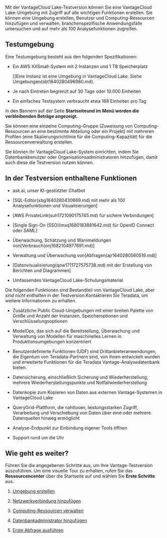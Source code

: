 Mit der VantageCloud Lake-Testversion können Sie eine VantageCloud Lake-Umgebung mit Zugriff auf alle wichtigen Funktionen erstellen. Sie können eine Umgebung erstellen, Benutzer und Computing-Ressourcen hinzufügen und verwalten, branchenspezifische Anwendungsfälle untersuchen und auf mehr als 100 Analysefunktionen zugreifen.

## Testumgebung


Eine Testumgebung besteht aus den folgenden Spezifikationen:

-   Ein AWS XXSmall-System mit 2 Instanzen und 1 TB Speicherplatz

     []Eine Instanz ist eine Umgebung in VantageCloud Lake. Siehe Umgebungen(sbt1640280496980.md).


-   Je nach Eintreten begrenzt auf 30 Tage oder 10.000 Einheiten


-   Ein einfaches Testsystem verbraucht etwa 168 Einheiten pro Tag


In den Bannern auf der Seite **Startseiteund im Menü werden die verbleibenden Beträge angezeigt.**

Sie können eine einzelne Computing-Gruppe (Zuweisung von Computing-Ressourcen an eine bestimmte Abteilung oder ein Projekt) mit mehreren Profilen (eine Skalierungsrichtlinie für die Computing-Kapazität) für die Ressourcenverwaltung erstellen.

Sie können Ihr VantageCloud Lake-System einrichten, indem Sie Datenbankbenutzer oder Organisationsadministratoren hinzufügen, damit auch diese die Testversion nutzen können.

## In der Testversion enthaltene Funktionen


-   ask.ai, unser KI-gestützter Chatbot


-   [SQL-Editor(xbg1640280430669.md) mit mehr als 100 Analysefunktionen und Visualisierungen]


-   [AWS PrivateLink(suh1721090175745.md) für sichere Verbindungen]


-   [Single Sign-On (SSO)(mxq1680183881642.md) für OpenID Connect oder SAML]


-   Überwachung, Schätzung und Warnmeldungen von[Verbrauch(onj1682104977691.md)]


-   Verwaltung und Überwachung von[Abfragen(ajr1640280560519.md)]


-   [Datenvisualisierung(qow1711727575738.md) mit der Erstellung von Berichten und Diagrammen]


-   Umfassendes VantageCloud Lake-Schulungsmaterial


Die folgenden Funktionen sind Bestandteil von VantageCloud Lake, aber *sind nicht enthalten* in der Testversion.Kontaktieren Sie Teradata, um weitere Informationen zu erhalten. 

-   Zusätzliche Public Cloud-Umgebungen mit einer breiten Palette von Größe und Anzahl der Instanzen, Speicheroptionen und Verschlüsselungsoptionen


-   ModelOps, das sich auf die Bereitstellung, Überwachung und Verwaltung von Modellen für maschinelles Lernen in Produktionsumgebungen konzentriert


-   Benutzerdefinierte Funktionen (UDF) sind Drittanbieteranwendungen, die Eigentum von Teradata-Partnern sind, von ihnen entwickelt wurden und erweiterte Funktionen für die Teradata Vantage-Analysedatenbank bieten.


-   Datensicherung, einschließlich Sicherung und Wiederherstellung, mehrere Wiederherstellungspunkte und Notfallwiederherstellung


-   Datenkopie zum Kopieren von Daten aus externen Vantage-Systemen in VantageCloud Lake


-   QueryGrid-Plattform, die nahtlosen, leistungsstarken Zugriff, Verarbeitung und Verschiebung von Daten über eine oder mehrere Datenquellen hinweg ermöglicht


-   Analyse-Endpunkt zur Einbindung eigener Tools öffnen


-   Support rund um die Uhr


## Wie geht es weiter?


Führen Sie die angegebenen Schritte aus, um Ihre Vantage-Testversion auszuführen. Um eine visuelle Tour zu erhalten, rufen Sie das **Ressourcencenter** über die Startseite auf und wählen Sie **Erste Schritte** aus.

1.  [Umgebung erstellen](wvr1709157903898.md)


1.  [Netzwerkverbindung hinzufügen](cqk1721231159841.md)


1.  [Computing-Ressourcen verwalten](nmr1658424425362.md)


1.  [Datenbankadministrator hinzufügen](mmq1721237123997.md)


1.  [Erste Abfrage ausführen](ahj1695153106508.md)


